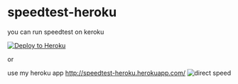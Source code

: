 # speedtest-heroku

you can run speedtest on keroku

[![Deploy to Heroku](https://www.herokucdn.com/deploy/button.png)](https://heroku.com/deploy)

or 

use my heroku app http://speedtest-heroku.herokuapp.com/
![direct speed](https://raw.githubusercontent.com/Francesco-Chen/francesco-chen.github.io/master/public/Screenshot%20speedtest%20direct.png)
